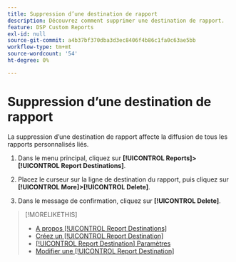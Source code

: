 ```yaml
---
title: Suppression d’une destination de rapport
description: Découvrez comment supprimer une destination de rapport.
feature: DSP Custom Reports
exl-id: null
source-git-commit: a4b37bf370dba3d3ec8406f4b86c1fa0c63ae5bb
workflow-type: tm+mt
source-wordcount: '54'
ht-degree: 0%

---
```



# Suppression d’une destination de rapport

La suppression d’une destination de rapport affecte la diffusion de tous les rapports personnalisés liés.

1. Dans le menu principal, cliquez sur **[!UICONTROL Reports]>[!UICONTROL Report Destinations]**.

1. Placez le curseur sur la ligne de destination du rapport, puis cliquez sur **[!UICONTROL More]>[!UICONTROL Delete]**.

1. Dans le message de confirmation, cliquez sur **[!UICONTROL Delete]**.

>[!MORELIKETHIS]
>
>* [A propos [!UICONTROL Report Destinations]](/help/dsp/reports/report-destinations/report-destination-about.md)
>* [Créez un [!UICONTROL Report Destination]](/help/dsp/reports/report-destinations/report-destination-create.md)
>* [[!UICONTROL Report Destination] Paramètres](/help/dsp/reports/report-destinations/report-destination-settings.md)
>* [Modifier une [!UICONTROL Report Destination]](/help/dsp/reports/report-destinations/report-destination-edit.md)


